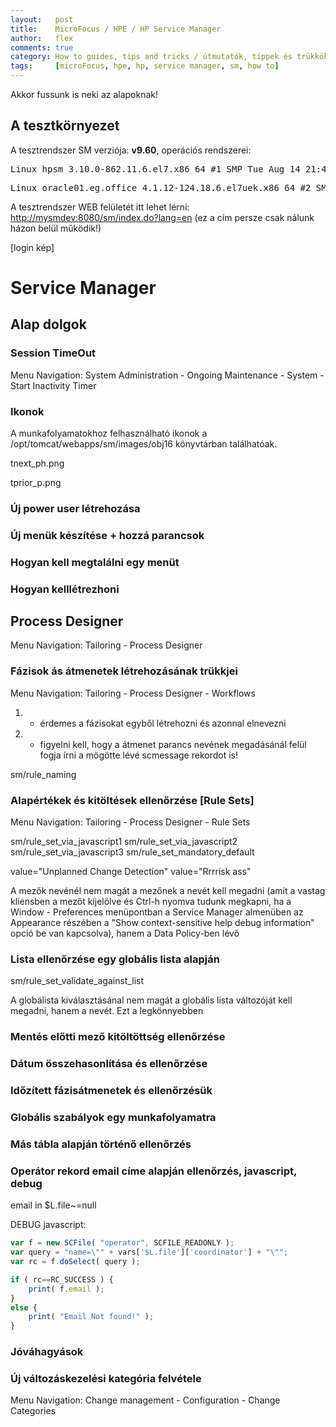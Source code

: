 ```yaml
---
layout:   post
title:    MicroFocus / HPE / HP Service Manager  
author:   flex
comments: true
category: How to guides, tips and tricks / útmutatók, tippek és trükkök
tags:     [microFocus, hpe, hp, service manager, sm, how to]
---
```


Akkor fussunk is neki az alapoknak!

## A tesztkörnyezet

A tesztrendszer SM verziója: **v9.60**, operációs rendszerei:
<pre class="terminal">
Linux hpsm 3.10.0-862.11.6.el7.x86_64 #1 SMP Tue Aug 14 21:49:04 UTC 2018 x86_64 x86_64 x86_64 GNU/Linux
</pre>
<pre class="terminal">
Linux oracle01.eg.office 4.1.12-124.18.6.el7uek.x86_64 #2 SMP Wed Aug 15 19:12:26 PDT 2018 x86_64 x86_64 x86_64 GNU/Linux
</pre>

A tesztrendszer WEB felületét itt lehet lérni: [http://mysmdev:8080/sm/index.do?lang=en](http://mysmdev:8080/sm/index.do?lang=en) (ez a cím persze csak nálunk házon belül működik!)

[login kép]

# Service Manager

## Alap dolgok

### Session TimeOut

Menu Navigation: System Administration - Ongoing Maintenance - System - Start Inactivity Timer

### Ikonok

A munkafolyamatokhoz felhasználható ikonok a /opt/tomcat/webapps/sm/images/obj16 könyvtárban találhatóak.

tnext_ph.png

tprior_p.png

### Új power user létrehozása

### Új menük készítése + hozzá parancsok

### Hogyan kell megtalálni egy menüt

### Hogyan kelllétrezhoni


## Process Designer

Menu Navigation: Tailoring - Process Designer

### Fázisok ás átmenetek létrehozásának trükkjei

Menu Navigation: Tailoring - Process Designer - Workflows

1. - érdemes a fázisokat egyből létrehozni és azonnal elnevezni 
2. - figyelni kell, hogy a átmenet parancs nevének megadásánál felül fogja írni a mögötte lévé scmessage rekordot is!

sm/rule_naming 

### Alapértékek és kitöltések ellenőrzése [Rule Sets]

Menu Navigation: Tailoring - Process Designer - Rule Sets

sm/rule_set_via_javascript1
sm/rule_set_via_javascript2
sm/rule_set_via_javascript3
sm/rule_set_mandatory_default

value="Unplanned Change Detection"
value="Rrrrisk ass"

A mezők nevénél nem magát a mezőnek a nevét kell megadni (amit a vastag kliensben a mezőt kijelölve és Ctrl-h nyomva tudunk megkapni, ha a Window - Preferences menüpontban a Service Manager almenüben az Appearance részében a "Show context-sensitive help debug information" opció be van kapcsolva), hanem a Data Policy-ben lévő

### Lista ellenőrzése egy globális lista alapján

sm/rule_set_validate_against_list

A globálista kiválasztásánal nem magát a globális lista változóját kell megadni, hanem a nevét. Ezt a legkönnyebben 

### Mentés előtti mező kitöltöttség ellenőrzése

### Dátum összehasonlítása és ellenőrzése

### Időzített fázisátmenetek és ellenőrzésük 

### Globális szabályok egy munkafolyamatra

### Más tábla alapján történő ellenőrzés

### Operátor rekord email címe alapján ellenőrzés, javascript, debug

email in $L.file~=null

DEBUG javascript:
```javascript
var f = new SCFile( "operator", SCFILE_READONLY );
var query = "name=\"" + vars['$L.file']['coordinator'] + "\"";
var rc = f.doSelect( query );

if ( rc==RC_SUCCESS ) {
    print( f.email );
}
else { 
    print( "Email Not found!" ); 
}
```

### Jóváhagyások

### Új változáskezelési kategória felvétele

Menu Navigation: Change management - Configuration - Change Categories
